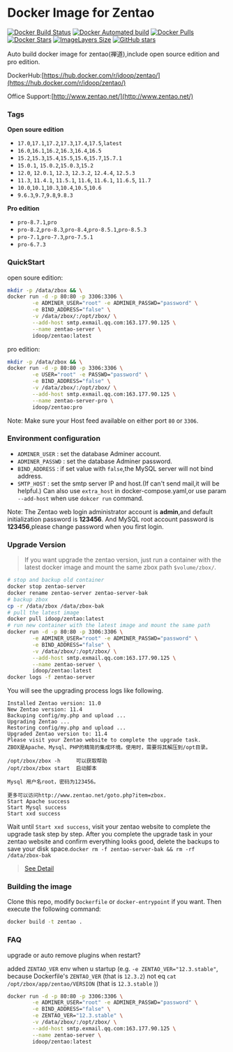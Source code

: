 # Docker Image for Zentao
[![Docker Build Status](https://img.shields.io/docker/cloud/build/idoop/zentao)](https://hub.docker.com/r/idoop/zentao/)
[![Docker Automated build](https://img.shields.io/docker/automated/idoop/zentao)](https://hub.docker.com/r/idoop/zentao/)
[![Docker Pulls](https://img.shields.io/docker/pulls/idoop/zentao.svg)](https://hub.docker.com/r/idoop/zentao/)
[![Docker Stars](https://img.shields.io/docker/stars/idoop/zentao)](https://hub.docker.com/r/idoop/zentao/)
[![ImageLayers Size](https://img.shields.io/docker/image-size/idoop/zentao/latest)](https://hub.docker.com/r/idoop/zentao/)
[![GitHub stars](https://img.shields.io/github/stars/idoop/zentao)](https://github.com/idoop/zentao)

Auto build docker image for zentao(禅道),include open source edition and pro edition.

DockerHub:[https://hub.docker.com/r/idoop/zentao/](https://hub.docker.com/r/idoop/zentao/)

Office Support:[http://www.zentao.net/](http://www.zentao.net/)
### Tags

**Open soure edition**

- `17.0`,`17.1`,`17.2`,`17.3`,`17.4`,`17.5`,`latest`
- `16.0`,`16.1`,`16.2`,`16.3`,`16.4`,`16.5`
- `15.2`,`15.3`,`15.4`,`15.5`,`15.6`,`15.7`,`15.7.1`
- `15.0.1`, `15.0.2`,`15.0.3`,`15.2`
- `12.0`, `12.0.1`, `12.3`, `12.3.2`, `12.4.4`, `12.5.3`
- `11.3`, `11.4.1`, `11.5.1`, `11.6`, `11.6.1`, `11.6.5`, `11.7`
- `10.0`,`10.1`,`10.3`,`10.4`,`10.5`,`10.6`
- `9.6.3`,`9.7`,`9.8`,`9.8.3`

**Pro edition**

- `pro-8.7.1`,`pro`
- `pro-8.2`,`pro-8.3`,`pro-8.4`,`pro-8.5.1`,`pro-8.5.3`
- `pro-7.1`,`pro-7.3`,`pro-7.5.1`
- `pro-6.7.3`

### QuickStart

open soure edition:
``` bash
mkdir -p /data/zbox && \
docker run -d -p 80:80 -p 3306:3306 \
        -e ADMINER_USER="root" -e ADMINER_PASSWD="password" \
        -e BIND_ADDRESS="false" \
        -v /data/zbox/:/opt/zbox/ \
        --add-host smtp.exmail.qq.com:163.177.90.125 \
        --name zentao-server \
        idoop/zentao:latest
```

pro edition:
``` bash
mkdir -p /data/zbox && \
docker run -d -p 80:80 -p 3306:3306 \
        -e USER="root" -e PASSWD="password" \
        -e BIND_ADDRESS="false" \
        -v /data/zbox/:/opt/zbox/ \
        --add-host smtp.exmail.qq.com:163.177.90.125 \
        --name zentao-server-pro \
        idoop/zentao:pro
```

Note: Make sure your Host feed available on either port `80` or `3306`.

### Environment configuration

* `ADMINER_USER` : set the database Adminer account.
* `ADMINER_PASSWD` : set the database Adminer password. 
* `BIND_ADDRESS` : if set value with `false`,the MySQL server will not bind address.
* `SMTP_HOST` : set the smtp server IP and host.(If can't send mail,it will be helpful.) Can also use `extra_host` in docker-compose.yaml,or use param `--add-host` when use `dokcer run` command.

Note: The Zentao web login administrator account is **admin**,and default initialization password is **123456**.
      And MySQL root account password is **123456**,please change password when you first login.

### Upgrade Version

> If you want upgrade the zentao version, just run a container with the latest docker image and mount the same zbox path `$volume/zbox/`.

``` bash
# stop and backup old container
docker stop zentao-server
docker rename zentao-server zentao-server-bak
# backup zbox
cp -r /data/zbox /data/zbox-bak
# pull the latest image
docker pull idoop/zentao:latest
# run new container with the latest image and mount the same path
docker run -d -p 80:80 -p 3306:3306 \
        -e ADMINER_USER="root" -e ADMINER_PASSWD="password" \
        -e BIND_ADDRESS="false" \
        -v /data/zbox/:/opt/zbox/ \
        --add-host smtp.exmail.qq.com:163.177.90.125 \
        --name zentao-server \
        idoop/zentao:latest
docker logs -f zentao-server
```
You will see the upgrading process logs like following.
```
Installed Zentao version: 11.0
New Zentao version: 11.4
Backuping config/my.php and upload ...
Upgrading Zentao ...
Restoring config/my.php and upload ...
Upgraded Zentao version to: 11.4
Please visit your Zentao website to complete the upgrade task.
ZBOX是Apache、Mysql、PHP的精简的集成环境。使用时，需要将其解压到/opt目录。

/opt/zbox/zbox -h     可以获取帮助
/opt/zbox/zbox start  启动脚本

Mysql 用户名root，密码为123456。

更多可以访问http://www.zentao.net/goto.php?item=zbox.
Start Apache success
Start Mysql success
Start xxd success
```

Wait until `Start xxd success`, visit your zentao website to complete the upgrade task step by step.
After you complete the upgrade task in your zentao website and confirm everything looks good, delete the backups to save your disk space.`docker rm -f zentao-server-bak && rm -rf /data/zbox-bak`
> [See Detail](https://www.zentao.net/book/zentaopmshelp/67.html)

### Building the image

Clone this repo, modify `Dockerfile` or `docker-entrypoint` if you want.
Then execute the following command:

``` bash
docker build -t zentao .
```

### FAQ
upgrade or auto remove plugins when restart?

added `ZENTAO_VER` env when u startup (e.g. `-e ZENTAO_VER="12.3.stable"`, because Dockerfile's `ZENTAO_VER` (that is `12.3.2`) not eq `cat /opt/zbox/app/zentao/VERSION` (that is `12.3.stable` ))

```bash
docker run -d -p 80:80 -p 3306:3306 \
        -e ADMINER_USER="root" -e ADMINER_PASSWD="password" \
        -e BIND_ADDRESS="false" \
        -e ZENTAO_VER="12.3.stable" \
        -v /data/zbox/:/opt/zbox/ \
        --add-host smtp.exmail.qq.com:163.177.90.125 \
        --name zentao-server \
        idoop/zentao:latest
```
